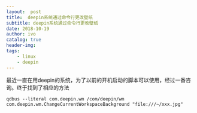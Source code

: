 ```yaml
---
layout:  post
title:  deepin系统通过命令行更改壁纸
subtitle: deepin系统通过命令行更改壁纸 
date: 2018-10-19
author: ivo
catalog: true
header-img:
tags:
    - linux
    - deepin
---
```


最近一直在用deepin的系统，为了以前的开机启动的脚本可以使用，经过一番咨询。终于找到了相应的方法

```
qdbus --literal com.deepin.wm /com/deepin/wm com.deepin.wm.ChangeCurrentWorkspaceBackground "file:///~/xxx.jpg"
```
